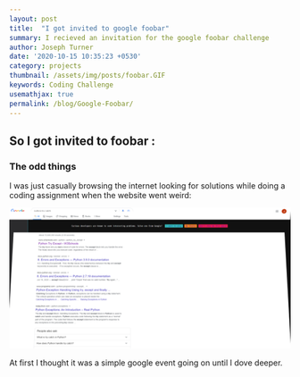 ```yaml
---
layout: post
title:  "I got invited to google foobar"
summary: I recieved an invitation for the google foobar challenge
author: Joseph Turner
date: '2020-10-15 10:35:23 +0530'
category: projects
thumbnail: /assets/img/posts/foobar.GIF
keywords: Coding Challenge
usemathjax: true
permalink: /blog/Google-Foobar/
---
```


## So I got invited to foobar :

<h3>The odd things</h3>

I was just casually browsing the internet looking for solutions while doing a coding assignment when the website went weird:

![Weird changes](/assets/img/posts/foobar-search.png)

At first I thought it was a simple google event going on until I dove deeper.


